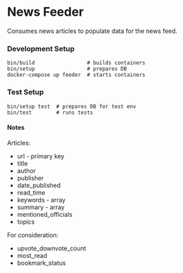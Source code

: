 # News Feeder
Consumes news articles to populate data for the news feed.

### Development Setup
    bin/build                 # builds containers
    bin/setup                 # prepares DB
    docker-compose up feeder  # starts containers

### Test Setup
    bin/setup test  # prepares DB for test env
    bin/test        # runs tests

#### Notes
Articles:  
* url - primary key
* title
* author
* publisher
* date_published
* read_time
* keywords - array
* summary - array
* mentioned_officials
* topics

For consideration:
* upvote_downvote_count
* most_read
* bookmark_status

